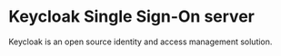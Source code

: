 # Keycloak Single Sign-On server

Keycloak is an open source identity and access management solution.
